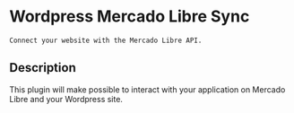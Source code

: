 # Wordpress Mercado Libre Sync


```
Connect your website with the Mercado Libre API.
```

## Description

This plugin will make possible to interact with your application on Mercado Libre and your Wordpress site.	